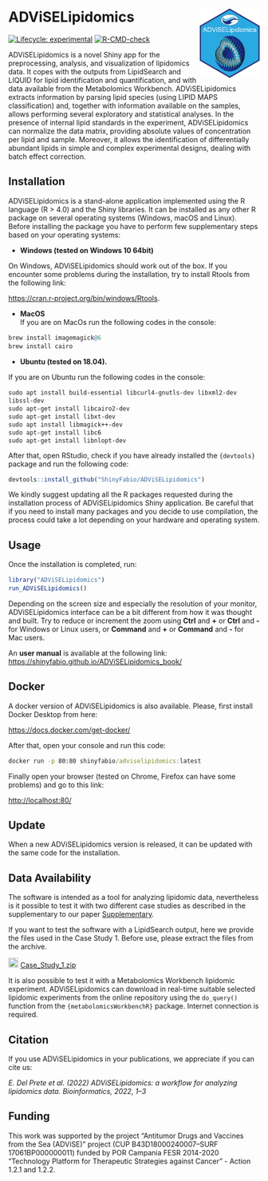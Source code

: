 
<!-- README.md is generated from README.Rmd. Please edit that file -->

# ADViSELipidomics <img src="man/figures/NewLogoAL.png" align="right" height="139"/>

<!-- badges: start -->

[![Lifecycle:
experimental](https://img.shields.io/badge/lifecycle-stable-succes.svg)](https://www.tidyverse.org/lifecycle/#stable)
[![R-CMD-check](https://github.com/ShinyFabio/ADViSELipidomics/workflows/R-CMD-check/badge.svg)](https://github.com/ShinyFabio/ADViSELipidomics/actions)
<!-- badges: end -->

ADViSELipidomics is a novel Shiny app for the preprocessing, analysis,
and visualization of lipidomics data. It copes with the outputs from
LipidSearch and LIQUID for lipid identification and quantification, and
with data available from the Metabolomics Workbench. ADViSELipidomics
extracts information by parsing lipid species (using LIPID MAPS
classification) and, together with information available on the samples,
allows performing several exploratory and statistical analyses. In the
presence of internal lipid standards in the experiment, ADViSELipidomics
can normalize the data matrix, providing absolute values of
concentration per lipid and sample. Moreover, it allows the
identification of differentially abundant lipids in simple and complex
experimental designs, dealing with batch effect correction.

## Installation

ADViSELipidomics is a stand-alone application implemented using the R
language (R \> 4.0) and the Shiny libraries. It can be installed as any
other R package on several operating systems (Windows, macOS and Linux).
Before installing the package you have to perform few supplementary
steps based on your operating systems:

- **Windows (tested on Windows 10 64bit)** 

On Windows, ADViSELipidomics should work out of the box. If you
encounter some problems during the installation, try to install Rtools
from the following link:

<https://cran.r-project.org/bin/windows/Rtools>.

- **MacOS**  
  If you are on MacOs run the following codes in the console:

``` r
brew install imagemagick@6
brew install cairo
```

- **Ubuntu (tested on 18.04).**  

If you are on Ubuntu run the following codes in the console:

    sudo apt install build-essential libcurl4-gnutls-dev libxml2-dev libssl-dev
    sudo apt-get install libcairo2-dev
    sudo apt-get install libxt-dev
    sudo apt install libmagick++-dev
    sudo apt-get install libc6
    sudo apt-get install libnlopt-dev

After that, open RStudio, check if you have already installed the
`{devtools}` package and run the following code:

``` r
devtools::install_github("ShinyFabio/ADViSELipidomics")
```

We kindly suggest updating all the R packages requested during the
installation process of ADViSELipidomics Shiny application. Be careful
that if you need to install many packages and you decide to use
compilation, the process could take a lot depending on your hardware and
operating system.

## Usage

Once the installation is completed, run:

``` r
library("ADViSELipidomics")
run_ADViSELipidomics()
```

Depending on the screen size and especially the resolution of your
monitor, ADViSELipidomics interface can be a bit different from how it
was thought and built. Try to reduce or increment the zoom using
**Ctrl** and **+** or **Ctrl** and **-** for Windows or Linux users, or
**Command** and **+** or **Command** and **-** for Mac users.

An **user manual** is available at the following link:
<https://shinyfabio.github.io/ADViSELipidomics_book/>

## Docker

A docker version of ADViSELipidomics is also available. Please, first
install Docker Desktop from here:

<https://docs.docker.com/get-docker/>

After that, open your console and run this code:

``` cmd
docker run -p 80:80 shinyfabio/adviselipidomics:latest
```

Finally open your browser (tested on Chrome, Firefox can have some
problems) and go to this link:

<http://localhost:80/>

## Update

When a new ADViSELipidomics version is released, it can be updated with
the same code for the installation.

## Data Availability

The software is intended as a tool for analyzing lipidomic data,
nevertheless is it possible to test it with two different case studies
as described in the supplementary to our paper
[Supplementary](https://oup.silverchair-cdn.com/oup/backfile/Content_public/Journal/bioinformatics/PAP/10.1093_bioinformatics_btac706/1/btac706_supplementary_data.docx?Expires=1670405997&Signature=EPy4KG1w03cnGUWoa8jsEHbFRiyhKHX9Wf56yylPM2baQYjwB9oA0HoR3WUIPpWNBv2zfPRGrVm7b3Nj5aAacJ7qLmUSd9su20P4cmDuCiJbYx8ddv4P7cDzIIyeAMqmBEMscOBzWsGhB~Ql~Y8LjLXzxOlsjML8KaciMcFtZztK3Psf3wCnCxlKg9iZZ4mab0hZdA8rn048xbTk6534syqjx4KfAm2lcrDbnEC29dSmcfNyAj22CACWfOrhHHeHueNKbSu6hZeyIukQOdGKzGhTiG2D4VO4ZqH9dQ3JX-G~kAczQhQGwic-vm8hK-YcOIQrxgxnlWTaur~PV2mSww__&Key-Pair-Id=APKAIE5G5CRDK6RD3PGA).

If you want to test the software with a LipidSearch output, here we
provide the files used in the Case Study 1. Before use, please extract
the files from the archive.
<p>
<img src="https://raw.githubusercontent.com/FortAwesome/Font-Awesome/6.x/svgs/solid/download.svg" width="20" height="20">  
<a href="https://github.com/ShinyFabio/ADViSELipidomics_book/raw/main/data_example/Case_Study_1.zip/">Case_Study_1.zip</a>
</p>

It is also possible to test it with a Metabolomics Workbench lipidomic
experiment. ADViSELipidomics can download in real-time suitable selected
lipidomic experiments from the online repository using the `do_query()`
function from the `{metabolomicsWorkbenchR}` package. Internet
connection is required.

## Citation

If you use ADViSELipidomics in your publications, we appreciate if you
can cite us:

*E. Del Prete et al. (2022) ADViSELipidomics: a workflow for analyzing
lipidomics data. Bioinformatics, 2022, 1–3*

## Funding

This work was supported by the project “Antitumor Drugs and Vaccines
from the Sea (ADViSE)” project (CUP B43D18000240007–SURF
17061BP000000011) funded by POR Campania FESR 2014-2020 “Technology
Platform for Therapeutic Strategies against Cancer” - Action 1.2.1 and
1.2.2.
